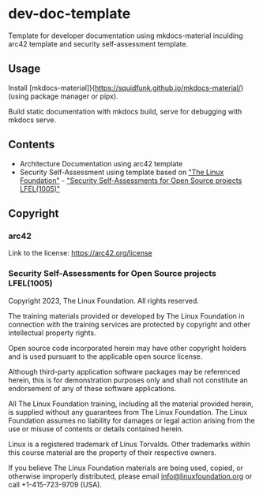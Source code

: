 # dev-doc-template
Template for developer documentation using mkdocs-material inculding arc42 template and security self-assessment template.

## Usage

Install [mkdocs-material]}(https://squidfunk.github.io/mkdocs-material/) (using package manager or pipx).

Build static documentation with mkdocs build, serve for debugging with mkdocs serve.

## Contents

* Architecture Documentation using arc42 template
* Security Self-Assessment using template based on ["The Linux Foundation"](https://www.linuxfoundation.org/) - ["Security Self-Assessments for Open Source projects LFEL(1005)"](https://training.linuxfoundation.org/express-learning/security-self-assessments-for-open-source-projects-lfel1005/)

## Copyright

### arc42

Link to the license: https://arc42.org/license

### Security Self-Assessments for Open Source projects LFEL(1005)

Copyright 2023, The Linux Foundation. All rights reserved.

The training materials provided or developed by The Linux Foundation in connection with the training services are protected by copyright and other intellectual property rights.

Open source code incorporated herein may have other copyright holders and is used pursuant to the applicable open source license.

Although third-party application software packages may be referenced herein, this is for demonstration purposes only and shall not constitute an endorsement of any of these software applications.

All The Linux Foundation training, including all the material provided herein, is supplied without any guarantees from The Linux Foundation. The Linux Foundation assumes no liability for damages or legal action arising from the use or misuse of contents or details contained herein.

Linux is a registered trademark of Linus Torvalds. Other trademarks within this course material are the property of their respective owners.

If you believe The Linux Foundation materials are being used, copied, or otherwise improperly distributed, please email info@linuxfoundation.org or call +1-415-723-9709 (USA).
